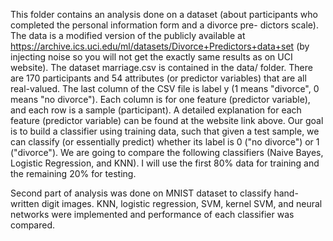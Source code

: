 This folder contains an analysis done on a dataset (about participants who completed the personal information form and a divorce pre- dictors scale). The data is a modified version of the publicly available at https://archive.ics.uci.edu/ml/datasets/Divorce+Predictors+data+set (by injecting noise so you will not get the exactly same results as on UCI website). The dataset marriage.csv is contained in the data/ folder. There are 170 participants and 54 attributes (or predictor variables) that are all real-valued. The last column of the CSV file is label y (1 means "divorce", 0 means "no divorce"). Each column is for one feature (predictor variable), and each row is a sample (participant). A detailed explanation for each feature (predictor variable) can be found at the website link above. Our goal is to build a classifier using training data, such that given a test sample, we can classify (or essentially predict) whether its label is 0 ("no divorce") or 1 ("divorce"). We are going to compare the following classifiers (Naive Bayes, Logistic Regression, and KNN).   I will use the first 80% data for training and the remaining 20% for testing.  

Second part of analysis was done on MNIST dataset to classify hand-written digit images. KNN, logistic regression, SVM, kernel SVM, and neural networks were implemented and performance of each classifier was compared. 
